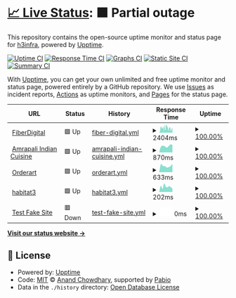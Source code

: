 # [📈 Live Status](https://h3infra.github.io/h3.upptime-monitor): <!--live status--> **🟧 Partial outage**

This repository contains the open-source uptime monitor and status page for [h3infra](https://h3infra.github.io/h3.upptime-monitor), powered by [Upptime](https://github.com/upptime/upptime).

[![Uptime CI](https://github.com/h3infra/h3.upptime-monitor/workflows/Uptime%20CI/badge.svg)](https://github.com/h3infra/h3.upptime-monitor/actions?query=workflow%3A%22Uptime+CI%22)
[![Response Time CI](https://github.com/h3infra/h3.upptime-monitor/workflows/Response%20Time%20CI/badge.svg)](https://github.com/h3infra/h3.upptime-monitor/actions?query=workflow%3A%22Response+Time+CI%22)
[![Graphs CI](https://github.com/h3infra/h3.upptime-monitor/workflows/Graphs%20CI/badge.svg)](https://github.com/h3infra/h3.upptime-monitor/actions?query=workflow%3A%22Graphs+CI%22)
[![Static Site CI](https://github.com/h3infra/h3.upptime-monitor/workflows/Static%20Site%20CI/badge.svg)](https://github.com/h3infra/h3.upptime-monitor/actions?query=workflow%3A%22Static+Site+CI%22)
[![Summary CI](https://github.com/h3infra/h3.upptime-monitor/workflows/Summary%20CI/badge.svg)](https://github.com/h3infra/h3.upptime-monitor/actions?query=workflow%3A%22Summary+CI%22)

With [Upptime](https://upptime.js.org), you can get your own unlimited and free uptime monitor and status page, powered entirely by a GitHub repository. We use [Issues](https://github.com/h3infra/upptime-monitor/issues) as incident reports, [Actions](https://github.com/h3infra/upptime-monitor/actions) as uptime monitors, and [Pages](https://h3infra.github.io/upptime-monitor) for the status page.

<!--start: status pages-->
<!-- This summary is generated by Upptime (https://github.com/upptime/upptime) -->
<!-- Do not edit this manually, your changes will be overwritten -->
<!-- prettier-ignore -->
| URL | Status | History | Response Time | Uptime |
| --- | ------ | ------- | ------------- | ------ |
| <img alt="" src="https://icons.duckduckgo.com/ip3/www.fiber.com.au.ico" height="13"> [FiberDigital](https://www.fiber.com.au/) | 🟩 Up | [fiber-digital.yml](https://github.com/h3infra/upptime-monitor/commits/HEAD/history/fiber-digital.yml) | <details><summary><img alt="Response time graph" src="./graphs/fiber-digital/response-time-week.png" height="20"> 2404ms</summary><br><a href="https://h3infra.github.io/upptime-monitor/history/fiber-digital"><img alt="Response time 2803" src="https://img.shields.io/endpoint?url=https%3A%2F%2Fraw.githubusercontent.com%2Fh3infra%2Fupptime-monitor%2FHEAD%2Fapi%2Ffiber-digital%2Fresponse-time.json"></a><br><a href="https://h3infra.github.io/upptime-monitor/history/fiber-digital"><img alt="24-hour response time 2173" src="https://img.shields.io/endpoint?url=https%3A%2F%2Fraw.githubusercontent.com%2Fh3infra%2Fupptime-monitor%2FHEAD%2Fapi%2Ffiber-digital%2Fresponse-time-day.json"></a><br><a href="https://h3infra.github.io/upptime-monitor/history/fiber-digital"><img alt="7-day response time 2404" src="https://img.shields.io/endpoint?url=https%3A%2F%2Fraw.githubusercontent.com%2Fh3infra%2Fupptime-monitor%2FHEAD%2Fapi%2Ffiber-digital%2Fresponse-time-week.json"></a><br><a href="https://h3infra.github.io/upptime-monitor/history/fiber-digital"><img alt="30-day response time 2803" src="https://img.shields.io/endpoint?url=https%3A%2F%2Fraw.githubusercontent.com%2Fh3infra%2Fupptime-monitor%2FHEAD%2Fapi%2Ffiber-digital%2Fresponse-time-month.json"></a><br><a href="https://h3infra.github.io/upptime-monitor/history/fiber-digital"><img alt="1-year response time 2803" src="https://img.shields.io/endpoint?url=https%3A%2F%2Fraw.githubusercontent.com%2Fh3infra%2Fupptime-monitor%2FHEAD%2Fapi%2Ffiber-digital%2Fresponse-time-year.json"></a></details> | <details><summary><a href="https://h3infra.github.io/upptime-monitor/history/fiber-digital">100.00%</a></summary><a href="https://h3infra.github.io/upptime-monitor/history/fiber-digital"><img alt="All-time uptime 80.22%" src="https://img.shields.io/endpoint?url=https%3A%2F%2Fraw.githubusercontent.com%2Fh3infra%2Fupptime-monitor%2FHEAD%2Fapi%2Ffiber-digital%2Fuptime.json"></a><br><a href="https://h3infra.github.io/upptime-monitor/history/fiber-digital"><img alt="24-hour uptime 100.00%" src="https://img.shields.io/endpoint?url=https%3A%2F%2Fraw.githubusercontent.com%2Fh3infra%2Fupptime-monitor%2FHEAD%2Fapi%2Ffiber-digital%2Fuptime-day.json"></a><br><a href="https://h3infra.github.io/upptime-monitor/history/fiber-digital"><img alt="7-day uptime 100.00%" src="https://img.shields.io/endpoint?url=https%3A%2F%2Fraw.githubusercontent.com%2Fh3infra%2Fupptime-monitor%2FHEAD%2Fapi%2Ffiber-digital%2Fuptime-week.json"></a><br><a href="https://h3infra.github.io/upptime-monitor/history/fiber-digital"><img alt="30-day uptime 80.22%" src="https://img.shields.io/endpoint?url=https%3A%2F%2Fraw.githubusercontent.com%2Fh3infra%2Fupptime-monitor%2FHEAD%2Fapi%2Ffiber-digital%2Fuptime-month.json"></a><br><a href="https://h3infra.github.io/upptime-monitor/history/fiber-digital"><img alt="1-year uptime 80.22%" src="https://img.shields.io/endpoint?url=https%3A%2F%2Fraw.githubusercontent.com%2Fh3infra%2Fupptime-monitor%2FHEAD%2Fapi%2Ffiber-digital%2Fuptime-year.json"></a></details>
| <img alt="" src="https://icons.duckduckgo.com/ip3/www.amrapali.com.au.ico" height="13"> [Amrapali Indian Cuisine](https://www.amrapali.com.au/) | 🟩 Up | [amrapali-indian-cuisine.yml](https://github.com/h3infra/upptime-monitor/commits/HEAD/history/amrapali-indian-cuisine.yml) | <details><summary><img alt="Response time graph" src="./graphs/amrapali-indian-cuisine/response-time-week.png" height="20"> 870ms</summary><br><a href="https://h3infra.github.io/upptime-monitor/history/amrapali-indian-cuisine"><img alt="Response time 824" src="https://img.shields.io/endpoint?url=https%3A%2F%2Fraw.githubusercontent.com%2Fh3infra%2Fupptime-monitor%2FHEAD%2Fapi%2Famrapali-indian-cuisine%2Fresponse-time.json"></a><br><a href="https://h3infra.github.io/upptime-monitor/history/amrapali-indian-cuisine"><img alt="24-hour response time 988" src="https://img.shields.io/endpoint?url=https%3A%2F%2Fraw.githubusercontent.com%2Fh3infra%2Fupptime-monitor%2FHEAD%2Fapi%2Famrapali-indian-cuisine%2Fresponse-time-day.json"></a><br><a href="https://h3infra.github.io/upptime-monitor/history/amrapali-indian-cuisine"><img alt="7-day response time 870" src="https://img.shields.io/endpoint?url=https%3A%2F%2Fraw.githubusercontent.com%2Fh3infra%2Fupptime-monitor%2FHEAD%2Fapi%2Famrapali-indian-cuisine%2Fresponse-time-week.json"></a><br><a href="https://h3infra.github.io/upptime-monitor/history/amrapali-indian-cuisine"><img alt="30-day response time 824" src="https://img.shields.io/endpoint?url=https%3A%2F%2Fraw.githubusercontent.com%2Fh3infra%2Fupptime-monitor%2FHEAD%2Fapi%2Famrapali-indian-cuisine%2Fresponse-time-month.json"></a><br><a href="https://h3infra.github.io/upptime-monitor/history/amrapali-indian-cuisine"><img alt="1-year response time 824" src="https://img.shields.io/endpoint?url=https%3A%2F%2Fraw.githubusercontent.com%2Fh3infra%2Fupptime-monitor%2FHEAD%2Fapi%2Famrapali-indian-cuisine%2Fresponse-time-year.json"></a></details> | <details><summary><a href="https://h3infra.github.io/upptime-monitor/history/amrapali-indian-cuisine">100.00%</a></summary><a href="https://h3infra.github.io/upptime-monitor/history/amrapali-indian-cuisine"><img alt="All-time uptime 100.00%" src="https://img.shields.io/endpoint?url=https%3A%2F%2Fraw.githubusercontent.com%2Fh3infra%2Fupptime-monitor%2FHEAD%2Fapi%2Famrapali-indian-cuisine%2Fuptime.json"></a><br><a href="https://h3infra.github.io/upptime-monitor/history/amrapali-indian-cuisine"><img alt="24-hour uptime 100.00%" src="https://img.shields.io/endpoint?url=https%3A%2F%2Fraw.githubusercontent.com%2Fh3infra%2Fupptime-monitor%2FHEAD%2Fapi%2Famrapali-indian-cuisine%2Fuptime-day.json"></a><br><a href="https://h3infra.github.io/upptime-monitor/history/amrapali-indian-cuisine"><img alt="7-day uptime 100.00%" src="https://img.shields.io/endpoint?url=https%3A%2F%2Fraw.githubusercontent.com%2Fh3infra%2Fupptime-monitor%2FHEAD%2Fapi%2Famrapali-indian-cuisine%2Fuptime-week.json"></a><br><a href="https://h3infra.github.io/upptime-monitor/history/amrapali-indian-cuisine"><img alt="30-day uptime 100.00%" src="https://img.shields.io/endpoint?url=https%3A%2F%2Fraw.githubusercontent.com%2Fh3infra%2Fupptime-monitor%2FHEAD%2Fapi%2Famrapali-indian-cuisine%2Fuptime-month.json"></a><br><a href="https://h3infra.github.io/upptime-monitor/history/amrapali-indian-cuisine"><img alt="1-year uptime 100.00%" src="https://img.shields.io/endpoint?url=https%3A%2F%2Fraw.githubusercontent.com%2Fh3infra%2Fupptime-monitor%2FHEAD%2Fapi%2Famrapali-indian-cuisine%2Fuptime-year.json"></a></details>
| <img alt="" src="https://icons.duckduckgo.com/ip3/www.orderart.com.au.ico" height="13"> [Orderart](https://www.orderart.com.au/) | 🟩 Up | [orderart.yml](https://github.com/h3infra/upptime-monitor/commits/HEAD/history/orderart.yml) | <details><summary><img alt="Response time graph" src="./graphs/orderart/response-time-week.png" height="20"> 633ms</summary><br><a href="https://h3infra.github.io/upptime-monitor/history/orderart"><img alt="Response time 664" src="https://img.shields.io/endpoint?url=https%3A%2F%2Fraw.githubusercontent.com%2Fh3infra%2Fupptime-monitor%2FHEAD%2Fapi%2Forderart%2Fresponse-time.json"></a><br><a href="https://h3infra.github.io/upptime-monitor/history/orderart"><img alt="24-hour response time 707" src="https://img.shields.io/endpoint?url=https%3A%2F%2Fraw.githubusercontent.com%2Fh3infra%2Fupptime-monitor%2FHEAD%2Fapi%2Forderart%2Fresponse-time-day.json"></a><br><a href="https://h3infra.github.io/upptime-monitor/history/orderart"><img alt="7-day response time 633" src="https://img.shields.io/endpoint?url=https%3A%2F%2Fraw.githubusercontent.com%2Fh3infra%2Fupptime-monitor%2FHEAD%2Fapi%2Forderart%2Fresponse-time-week.json"></a><br><a href="https://h3infra.github.io/upptime-monitor/history/orderart"><img alt="30-day response time 664" src="https://img.shields.io/endpoint?url=https%3A%2F%2Fraw.githubusercontent.com%2Fh3infra%2Fupptime-monitor%2FHEAD%2Fapi%2Forderart%2Fresponse-time-month.json"></a><br><a href="https://h3infra.github.io/upptime-monitor/history/orderart"><img alt="1-year response time 664" src="https://img.shields.io/endpoint?url=https%3A%2F%2Fraw.githubusercontent.com%2Fh3infra%2Fupptime-monitor%2FHEAD%2Fapi%2Forderart%2Fresponse-time-year.json"></a></details> | <details><summary><a href="https://h3infra.github.io/upptime-monitor/history/orderart">100.00%</a></summary><a href="https://h3infra.github.io/upptime-monitor/history/orderart"><img alt="All-time uptime 100.00%" src="https://img.shields.io/endpoint?url=https%3A%2F%2Fraw.githubusercontent.com%2Fh3infra%2Fupptime-monitor%2FHEAD%2Fapi%2Forderart%2Fuptime.json"></a><br><a href="https://h3infra.github.io/upptime-monitor/history/orderart"><img alt="24-hour uptime 100.00%" src="https://img.shields.io/endpoint?url=https%3A%2F%2Fraw.githubusercontent.com%2Fh3infra%2Fupptime-monitor%2FHEAD%2Fapi%2Forderart%2Fuptime-day.json"></a><br><a href="https://h3infra.github.io/upptime-monitor/history/orderart"><img alt="7-day uptime 100.00%" src="https://img.shields.io/endpoint?url=https%3A%2F%2Fraw.githubusercontent.com%2Fh3infra%2Fupptime-monitor%2FHEAD%2Fapi%2Forderart%2Fuptime-week.json"></a><br><a href="https://h3infra.github.io/upptime-monitor/history/orderart"><img alt="30-day uptime 100.00%" src="https://img.shields.io/endpoint?url=https%3A%2F%2Fraw.githubusercontent.com%2Fh3infra%2Fupptime-monitor%2FHEAD%2Fapi%2Forderart%2Fuptime-month.json"></a><br><a href="https://h3infra.github.io/upptime-monitor/history/orderart"><img alt="1-year uptime 100.00%" src="https://img.shields.io/endpoint?url=https%3A%2F%2Fraw.githubusercontent.com%2Fh3infra%2Fupptime-monitor%2FHEAD%2Fapi%2Forderart%2Fuptime-year.json"></a></details>
| <img alt="" src="https://icons.duckduckgo.com/ip3/www.habitat3.com.au.ico" height="13"> [habitat3](https://www.habitat3.com.au/) | 🟩 Up | [habitat3.yml](https://github.com/h3infra/upptime-monitor/commits/HEAD/history/habitat3.yml) | <details><summary><img alt="Response time graph" src="./graphs/habitat3/response-time-week.png" height="20"> 202ms</summary><br><a href="https://h3infra.github.io/upptime-monitor/history/habitat3"><img alt="Response time 248" src="https://img.shields.io/endpoint?url=https%3A%2F%2Fraw.githubusercontent.com%2Fh3infra%2Fupptime-monitor%2FHEAD%2Fapi%2Fhabitat3%2Fresponse-time.json"></a><br><a href="https://h3infra.github.io/upptime-monitor/history/habitat3"><img alt="24-hour response time 128" src="https://img.shields.io/endpoint?url=https%3A%2F%2Fraw.githubusercontent.com%2Fh3infra%2Fupptime-monitor%2FHEAD%2Fapi%2Fhabitat3%2Fresponse-time-day.json"></a><br><a href="https://h3infra.github.io/upptime-monitor/history/habitat3"><img alt="7-day response time 202" src="https://img.shields.io/endpoint?url=https%3A%2F%2Fraw.githubusercontent.com%2Fh3infra%2Fupptime-monitor%2FHEAD%2Fapi%2Fhabitat3%2Fresponse-time-week.json"></a><br><a href="https://h3infra.github.io/upptime-monitor/history/habitat3"><img alt="30-day response time 248" src="https://img.shields.io/endpoint?url=https%3A%2F%2Fraw.githubusercontent.com%2Fh3infra%2Fupptime-monitor%2FHEAD%2Fapi%2Fhabitat3%2Fresponse-time-month.json"></a><br><a href="https://h3infra.github.io/upptime-monitor/history/habitat3"><img alt="1-year response time 248" src="https://img.shields.io/endpoint?url=https%3A%2F%2Fraw.githubusercontent.com%2Fh3infra%2Fupptime-monitor%2FHEAD%2Fapi%2Fhabitat3%2Fresponse-time-year.json"></a></details> | <details><summary><a href="https://h3infra.github.io/upptime-monitor/history/habitat3">100.00%</a></summary><a href="https://h3infra.github.io/upptime-monitor/history/habitat3"><img alt="All-time uptime 100.00%" src="https://img.shields.io/endpoint?url=https%3A%2F%2Fraw.githubusercontent.com%2Fh3infra%2Fupptime-monitor%2FHEAD%2Fapi%2Fhabitat3%2Fuptime.json"></a><br><a href="https://h3infra.github.io/upptime-monitor/history/habitat3"><img alt="24-hour uptime 100.00%" src="https://img.shields.io/endpoint?url=https%3A%2F%2Fraw.githubusercontent.com%2Fh3infra%2Fupptime-monitor%2FHEAD%2Fapi%2Fhabitat3%2Fuptime-day.json"></a><br><a href="https://h3infra.github.io/upptime-monitor/history/habitat3"><img alt="7-day uptime 100.00%" src="https://img.shields.io/endpoint?url=https%3A%2F%2Fraw.githubusercontent.com%2Fh3infra%2Fupptime-monitor%2FHEAD%2Fapi%2Fhabitat3%2Fuptime-week.json"></a><br><a href="https://h3infra.github.io/upptime-monitor/history/habitat3"><img alt="30-day uptime 100.00%" src="https://img.shields.io/endpoint?url=https%3A%2F%2Fraw.githubusercontent.com%2Fh3infra%2Fupptime-monitor%2FHEAD%2Fapi%2Fhabitat3%2Fuptime-month.json"></a><br><a href="https://h3infra.github.io/upptime-monitor/history/habitat3"><img alt="1-year uptime 100.00%" src="https://img.shields.io/endpoint?url=https%3A%2F%2Fraw.githubusercontent.com%2Fh3infra%2Fupptime-monitor%2FHEAD%2Fapi%2Fhabitat3%2Fuptime-year.json"></a></details>
| <img alt="" src="https://icons.duckduckgo.com/ip3/www.gootestgle.com.ico" height="13"> [Test Fake Site](https://www.gootestgle.com) | 🟥 Down | [test-fake-site.yml](https://github.com/h3infra/upptime-monitor/commits/HEAD/history/test-fake-site.yml) | <details><summary><img alt="Response time graph" src="./graphs/test-fake-site/response-time-week.png" height="20"> 0ms</summary><br><a href="https://h3infra.github.io/upptime-monitor/history/test-fake-site"><img alt="Response time 88" src="https://img.shields.io/endpoint?url=https%3A%2F%2Fraw.githubusercontent.com%2Fh3infra%2Fupptime-monitor%2FHEAD%2Fapi%2Ftest-fake-site%2Fresponse-time.json"></a><br><a href="https://h3infra.github.io/upptime-monitor/history/test-fake-site"><img alt="24-hour response time 0" src="https://img.shields.io/endpoint?url=https%3A%2F%2Fraw.githubusercontent.com%2Fh3infra%2Fupptime-monitor%2FHEAD%2Fapi%2Ftest-fake-site%2Fresponse-time-day.json"></a><br><a href="https://h3infra.github.io/upptime-monitor/history/test-fake-site"><img alt="7-day response time 0" src="https://img.shields.io/endpoint?url=https%3A%2F%2Fraw.githubusercontent.com%2Fh3infra%2Fupptime-monitor%2FHEAD%2Fapi%2Ftest-fake-site%2Fresponse-time-week.json"></a><br><a href="https://h3infra.github.io/upptime-monitor/history/test-fake-site"><img alt="30-day response time 88" src="https://img.shields.io/endpoint?url=https%3A%2F%2Fraw.githubusercontent.com%2Fh3infra%2Fupptime-monitor%2FHEAD%2Fapi%2Ftest-fake-site%2Fresponse-time-month.json"></a><br><a href="https://h3infra.github.io/upptime-monitor/history/test-fake-site"><img alt="1-year response time 88" src="https://img.shields.io/endpoint?url=https%3A%2F%2Fraw.githubusercontent.com%2Fh3infra%2Fupptime-monitor%2FHEAD%2Fapi%2Ftest-fake-site%2Fresponse-time-year.json"></a></details> | <details><summary><a href="https://h3infra.github.io/upptime-monitor/history/test-fake-site">100.00%</a></summary><a href="https://h3infra.github.io/upptime-monitor/history/test-fake-site"><img alt="All-time uptime 100.00%" src="https://img.shields.io/endpoint?url=https%3A%2F%2Fraw.githubusercontent.com%2Fh3infra%2Fupptime-monitor%2FHEAD%2Fapi%2Ftest-fake-site%2Fuptime.json"></a><br><a href="https://h3infra.github.io/upptime-monitor/history/test-fake-site"><img alt="24-hour uptime 100.00%" src="https://img.shields.io/endpoint?url=https%3A%2F%2Fraw.githubusercontent.com%2Fh3infra%2Fupptime-monitor%2FHEAD%2Fapi%2Ftest-fake-site%2Fuptime-day.json"></a><br><a href="https://h3infra.github.io/upptime-monitor/history/test-fake-site"><img alt="7-day uptime 100.00%" src="https://img.shields.io/endpoint?url=https%3A%2F%2Fraw.githubusercontent.com%2Fh3infra%2Fupptime-monitor%2FHEAD%2Fapi%2Ftest-fake-site%2Fuptime-week.json"></a><br><a href="https://h3infra.github.io/upptime-monitor/history/test-fake-site"><img alt="30-day uptime 100.00%" src="https://img.shields.io/endpoint?url=https%3A%2F%2Fraw.githubusercontent.com%2Fh3infra%2Fupptime-monitor%2FHEAD%2Fapi%2Ftest-fake-site%2Fuptime-month.json"></a><br><a href="https://h3infra.github.io/upptime-monitor/history/test-fake-site"><img alt="1-year uptime 100.00%" src="https://img.shields.io/endpoint?url=https%3A%2F%2Fraw.githubusercontent.com%2Fh3infra%2Fupptime-monitor%2FHEAD%2Fapi%2Ftest-fake-site%2Fuptime-year.json"></a></details>

<!--end: status pages-->

[**Visit our status website →**](https://h3infra.github.io/upptime-monitor)

## 📄 License

- Powered by: [Upptime](https://github.com/upptime/upptime)
- Code: [MIT](./LICENSE) © [Anand Chowdhary](https://anandchowdhary.com), supported by [Pabio](https://pabio.com)
- Data in the `./history` directory: [Open Database License](https://opendatacommons.org/licenses/odbl/1-0/)
